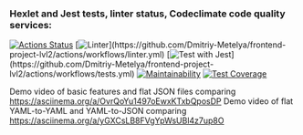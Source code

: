 ### Hexlet and Jest tests, linter status, Codeclimate code quality services:
[![Actions Status](https://github.com/Dmitriy-Metelya/frontend-project-lvl2/workflows/hexlet-check/badge.svg)](https://github.com/Dmitriy-Metelya/frontend-project-lvl2/actions)
[![Linter](https://github.com/Dmitriy-Metelya/frontend-project-lvl2/actions/workflows/linter.yml/badge.svg?branch=main&(event=push|event=pull_request))](https://github.com/Dmitriy-Metelya/frontend-project-lvl2/actions/workflows/linter.yml)
[![Test with Jest](https://github.com/Dmitriy-Metelya/frontend-project-lvl2/actions/workflows/tests.yml/badge.svg?branch=main&(event=push|event=pull_request))](https://github.com/Dmitriy-Metelya/frontend-project-lvl2/actions/workflows/tests.yml)
[![Maintainability](https://api.codeclimate.com/v1/badges/27f3ab3d06f73e3f07ea/maintainability)](https://codeclimate.com/github/Dmitriy-Metelya/frontend-project-lvl2/maintainability)
[![Test Coverage](https://api.codeclimate.com/v1/badges/27f3ab3d06f73e3f07ea/test_coverage)](https://codeclimate.com/github/Dmitriy-Metelya/frontend-project-lvl2/test_coverage)

Demo video of basic features and flat JSON files comparing https://asciinema.org/a/OvrQoYu1497oEwxKTxbQposDP
Demo video of flat YAML-to-YAML and YAML-to-JSON comparing https://asciinema.org/a/yGXCsLB8FVgYpWsUBl4z7up8O